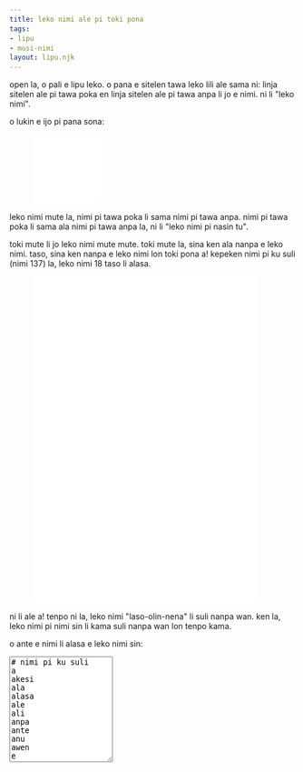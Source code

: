 ```yaml
---
title: leko nimi ale pi toki pona
tags:
- lipu
- musi-nimi
layout: lipu.njk
---
```


open la, o pali e lipu leko. o pana e sitelen tawa leko lili ale sama ni: linja
sitelen ale pi tawa poka en linja sitelen ale pi tawa anpa li jo e nimi. ni li
"leko nimi".

o lukin e ijo pi pana sona:

<figure>
<img src="/assets/oko-kon-ona.svg" width="120" alt="leko nimi pi te oko kon ona to">
</figure>

leko nimi mute la, nimi pi tawa poka li sama nimi pi tawa anpa. nimi pi tawa
poka li sama ala nimi pi tawa anpa la, ni li "leko nimi pi nasin tu".

toki mute li jo leko nimi mute mute. toki mute la, sina ken ala nanpa e leko
nimi. taso, sina ken nanpa e leko nimi lon toki pona a! kepeken nimi pi ku suli
(nimi 137) la, leko nimi 18 taso li alasa.

<figure>
<img src="/assets/leko-nimi-pi-ku-suli.svg" width="400" alt="leko nimi pi ku suli">
</figure>

ni li ale a! tenpo ni la, leko nimi "laso-olin-nena" li suli nanpa wan. ken la,
leko nimi pi nimi sin li kama suli nanpa wan lon tenpo kama.

o ante e nimi li alasa e leko nimi sin:

<textarea id="input" rows="12" spellcheck="false">
# nimi pi ku suli
a
akesi
ala
alasa
ale
ali
anpa
ante
anu
awen
e
en
epiku
esun
ijo
ike
ilo
insa
jaki
jan
jasima
jelo
jo
kala
kalama
kama
kasi
ken
kepeken
kijetesantakalu
kili
kin
kipisi
kiwen
ko
kokosila
kon
ku
kule
kulupu
kute
la
lanpan
lape
laso
lawa
leko
len
lete
lili
linja
lipu
loje
lon
luka
lukin
lupa
ma
mama
mani
meli
meso
mi
mije
misikeke
moku
moli
monsi
monsuta
mu
mun
musi
mute
n
namako
nanpa
nasa
nasin
nena
ni
nimi
noka
o
oko
olin
ona
open
pakala
pali
palisa
pan
pana
pi
pilin
pimeja
pini
pipi
poka
poki
pona
pu
sama
seli
selo
seme
sewi
sijelo
sike
sin
sina
sinpin
sitelen
soko
sona
soweli
suli
suno
supa
suwi
tan
taso
tawa
telo
tenpo
toki
tomo
tonsi
tu
unpa
uta
utala
walo
wan
waso
wawa
weka
wile</textarea>

<output id="output"></output>

<style>
#output .square {
  display: inline-block;
  padding: 0.4rem;
  font-family: var(--font-monospace);
  margin: 1rem;
  border: 2px solid var(--text-color);
  transform: scaleX(1.4);
  font-weight: bold;
}
</style>

<script>
const input = document.getElementById("input");
const output = document.getElementById("output");
input.addEventListener("input", render);
render();

function render() {
  output.innerHTML = "";
  const lexicon = input.value
    .split("\n")
    .filter((word) => word.length && !word.startsWith("#"))
    .sort((a, b) => a.length - b.length);
  if (!lexicon.length) return;
  const minLength = lexicon[0].length;
  const maxLength = lexicon[lexicon.length - 1].length;
  let count = 0;
  for (let height = minLength; height <= maxLength; ++height) {
    for (let width = height; width <= maxLength; ++width) {
      const rowLex = lexicon.filter((word) => word.length == width);
      const colLex = lexicon.filter((word) => word.length == height);
      const rowMap = prefixMap(rowLex);
      const colMap = prefixMap(colLex);
      void function examine(ri, ci, rows = new Array(height).fill("")) {
        const rowPrefix = rows[ri];
        const colPrefix = rows.slice(0, ri).map((row) => row[ci]).join("");
        const rowSet = rowMap.get(rowPrefix);
        const colSet = colMap.get(colPrefix);
        if (!rowSet || !colSet) return;
        const commonSet = intersection(rowSet, colSet);
        for (const char of commonSet) {
          const newRows = rows.slice();
          newRows[ri] += char;
          if (ci < width - 1) examine(ri, ci + 1, newRows);
          else if (ri < height - 1) examine(ri + 1, 0, newRows);
          else {
            const square = document.createElement("pre");
            square.innerHTML = newRows.join("<br>");
            square.classList.add("square");
            output.appendChild(square);
            ++count;
          }
        }
      }(0, 0);
    }
  }
  const total = document.createElement("p");
  total.textContent = `leko nimi ${count} li alasa.`;
  output.appendChild(total);
}

function prefixMap(rowLex) {
  const map = new Map();
  for (const word of rowLex) {
    for (let i = 0; i < word.length; ++i) {
      const prefix = word.slice(0, i);
      if (!map.has(prefix)) {
        map.set(prefix, new Set());
      }
      const set = map.get(prefix);
      set.add(word[i]);
    }
  }
  return map;
}

function intersection(a, b) {
  return new Set([...a].filter((x) => b.has(x)));
}
</script>
